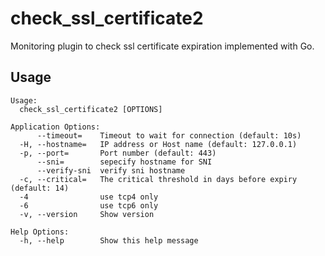 # check_ssl_certificate2

Monitoring plugin to check ssl certificate expiration implemented with Go.

## Usage

```
Usage:
  check_ssl_certificate2 [OPTIONS]

Application Options:
      --timeout=    Timeout to wait for connection (default: 10s)
  -H, --hostname=   IP address or Host name (default: 127.0.0.1)
  -p, --port=       Port number (default: 443)
      --sni=        sepecify hostname for SNI
      --verify-sni  verify sni hostname
  -c, --critical=   The critical threshold in days before expiry (default: 14)
  -4                use tcp4 only
  -6                use tcp6 only
  -v, --version     Show version

Help Options:
  -h, --help        Show this help message
```

